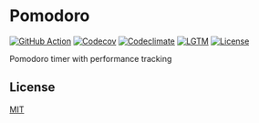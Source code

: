 # Pomodoro

[![GitHub Action](https://img.shields.io/github/actions/workflow/status/raviqqe/pomodoro/main.yaml?branch=main&style=flat-square)](https://github.com/raviqqe/pomodoro/actions)
[![Codecov](https://img.shields.io/codecov/c/github/raviqqe/pomodoro.svg?style=flat-square)](https://codecov.io/gh/raviqqe/pomodoro)
[![Codeclimate](https://img.shields.io/codeclimate/maintainability/raviqqe/pomodoro?style=flat-square)](https://codeclimate.com/github/raviqqe/pomodoro)
[![LGTM](https://img.shields.io/lgtm/alerts/github/raviqqe/pomodoro?style=flat-square)](https://lgtm.com/projects/g/raviqqe/pomodoro)
[![License](https://img.shields.io/github/license/raviqqe/pomodoro.svg?style=flat-square)](LICENSE)

Pomodoro timer with performance tracking

## License

[MIT](LICENSE)
